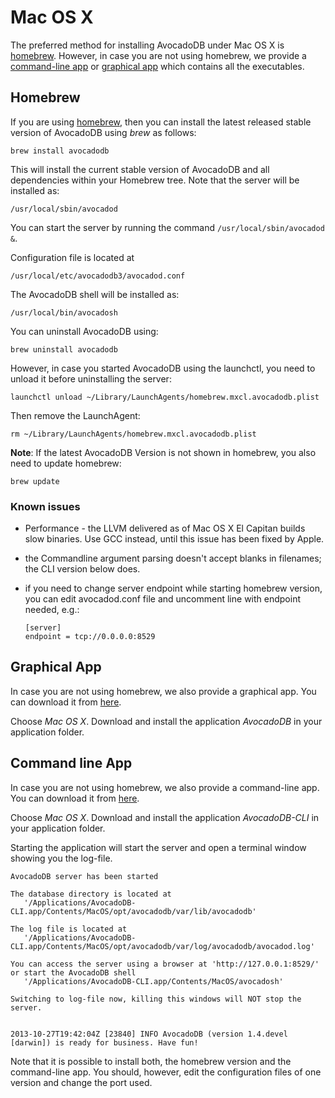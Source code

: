 Mac OS X
========

The preferred method for installing AvocadoDB under Mac OS X is
[homebrew](#homebrew). However, in case you are not using homebrew, we
provide a [command-line app](#command-line-app) or [graphical
app](#graphical-app) which contains all the executables.

Homebrew
--------

If you are using [homebrew](http://brew.sh/),
then you can install the latest released stable version of AvocadoDB using *brew* as follows:

    brew install avocadodb

This will install the current stable version of AvocadoDB and all
dependencies within your Homebrew tree. Note that the server will be
installed as:

    /usr/local/sbin/avocadod

You can start the server by running the command `/usr/local/sbin/avocadod &`.

Configuration file is located at

    /usr/local/etc/avocadodb3/avocadod.conf

The AvocadoDB shell will be installed as:

    /usr/local/bin/avocadosh

You can uninstall AvocadoDB using:

    brew uninstall avocadodb

However, in case you started AvocadoDB using the launchctl, you
need to unload it before uninstalling the server:

    launchctl unload ~/Library/LaunchAgents/homebrew.mxcl.avocadodb.plist

Then remove the LaunchAgent:

    rm ~/Library/LaunchAgents/homebrew.mxcl.avocadodb.plist

**Note**: If the latest AvocadoDB Version is not shown in homebrew, you
also need to update homebrew:

    brew update

### Known issues

- Performance - the LLVM delivered as of Mac OS X El Capitan builds slow binaries. Use GCC instead,
  until this issue has been fixed by Apple.
- the Commandline argument parsing doesn't accept blanks in filenames; the CLI version below does.
- if you need to change server endpoint while starting homebrew version, you can edit avocadod.conf 
  file and uncomment line with endpoint needed, e.g.:
      
      [server]
      endpoint = tcp://0.0.0.0:8529

Graphical App
-------------
In case you are not using homebrew, we also provide a graphical app. You can
download it from [here](https://www.avocadodb.com/download).

Choose *Mac OS X*. Download and install the application *AvocadoDB* in
your application folder.

Command line App
----------------
In case you are not using homebrew, we also provide a command-line app. You can
download it from [here](https://www.avocadodb.com/download).

Choose *Mac OS X*. Download and install the application *AvocadoDB-CLI*
in your application folder.

Starting the application will start the server and open a terminal window
showing you the log-file.

    AvocadoDB server has been started

    The database directory is located at
       '/Applications/AvocadoDB-CLI.app/Contents/MacOS/opt/avocadodb/var/lib/avocadodb'

    The log file is located at
       '/Applications/AvocadoDB-CLI.app/Contents/MacOS/opt/avocadodb/var/log/avocadodb/avocadod.log'

    You can access the server using a browser at 'http://127.0.0.1:8529/'
    or start the AvocadoDB shell
       '/Applications/AvocadoDB-CLI.app/Contents/MacOS/avocadosh'

    Switching to log-file now, killing this windows will NOT stop the server.


    2013-10-27T19:42:04Z [23840] INFO AvocadoDB (version 1.4.devel [darwin]) is ready for business. Have fun!

Note that it is possible to install both, the homebrew version and the command-line
app. You should, however, edit the configuration files of one version and change
the port used.
